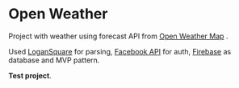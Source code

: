 # Open Weather

Project with weather using forecast API from [Open Weather Map](http://openweathermap.org/) .

Used [LoganSquare](https://github.com/bluelinelabs/LoganSquare) for parsing, [Facebook API](https://developers.facebook.com/docs/android/) for auth, [Firebase](https://firebase.google.com/) as database and MVP pattern.

**Test project**.